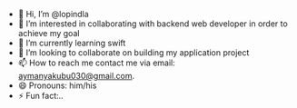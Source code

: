 - 👋 Hi, I’m @lopindla
- 👀 I’m interested in  collaborating with backend web developer in order to achieve my goal
- 🌱 I’m currently learning swift
- 💞️ I’m looking to collaborate on building my application project 
- 📫 How to reach me contact me via email: aymanyakubu030@gmail.com.
- 😄 Pronouns: him/his
- ⚡ Fun fact:..

<!---
lopindla/lopindla is a ✨ special ✨ repository because its `README.md` (this file) appears on your GitHub profile.
You can click the Preview link to take a look at your changes.
--->
